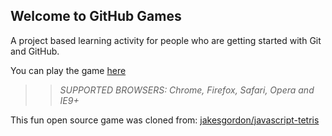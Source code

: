 ## Welcome to GitHub Games

A project based learning activity for people who are getting started with Git and GitHub.

You can play the game [here](https://ykcowrebbaj.github.io/github-games/)

>> _*SUPPORTED BROWSERS*: Chrome, Firefox, Safari, Opera and IE9+_

This fun open source game was cloned from: [jakesgordon/javascript-tetris](https://github.com/jakesgordon/javascript-tetris)

